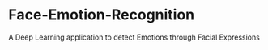 # Face-Emotion-Recognition
A Deep Learning application to detect Emotions through Facial Expressions
